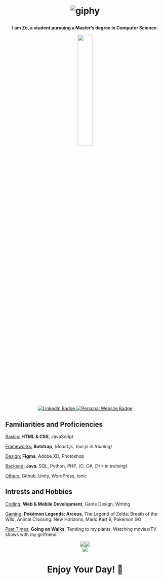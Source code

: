 <h1 align="center">
  
  ![giphy](https://user-images.githubusercontent.com/70993217/144535943-807860f6-2364-4cfc-9d7f-5067d1071ae9.gif)

</h1>

  <div id="badges" align="center">
    <p><strong>I am Zo, a student pursuing a Master’s degree in Computer Science.</strong></p>
    <img src="https://avatars.githubusercontent.com/u/70993217?s=400&amp;u=c252d82e2c57cd011fcbf8a6a89729fcbc9d9026&amp;v=4" width="30%">
    <br>
    <a href="www.linkedin.com/in/zdisanto">
      <img src="https://img.shields.io/badge/LinkedIn-blue?style=for-the-badge&logo=linkedin&logoColor=white" alt="LinkedIn Badge"/>
    </a>
    <a href="https://zdisanto.github.io">
      <img src="https://img.shields.io/badge/Website-gray?style=for-the-badge&logo=GitHub&logoColor=white" alt="Personal Website Badge"/>
    </a>
    <br>
    <img src="https://komarev.com/ghpvc/?username=zdisanto&style=flat-square&color=blue" alt=""/>
  </div>

<h2>Familiarities and Proficiencies</h2>
<!-- NEW -->
<p><u>Basics:</u> <b>HTML & CSS</b>, JavaScript</p>
<p><u>Frameworks:</u> <b>Botstrap</b>, <i>(React.js, Vue.js in training)</i></p>
<p><u>Design:</u> <b>Figma</b>, Adobe.XD, Photoshop</p>
<p><u>Backend:</u> <b>Java</b>, SQL, Python, PHP, <i>(C, C#, C++ in training)</i></p>
<p><u>Others:</u> Github, Unity, WordPress, Ionic</p>

<!-- OLD
<p align="center"><u>Programming Languages:</u> <b>Java</b>, Python, C, <i>(C#, C++ in training)</i></p>
<p align="center"><u>Web Development:</u> <b>HTML, CSS</b>, JavaScript, <b>Bootstrap</b>, <i>(React in training)</i></p>
<p align="center"><u>Databases:</u> SQL, MySQL</p>
<p align="center"><u>Technologies:</u> <b>Figma</b>, Unity, GitHub, WordPress, <b>Microsoft Office</b>, Adobe Creative Cloud</p>
-->

<h2>Intrests and Hobbies</h2>
<p><u>Coding:</u> <b>Web & Mobile Development</b>, Game Design, Writing</p>
<p><u>Gaming:</u> <b>Pokémon Legends: Arceus</b>, The Legend of Zelda: Breath of the Wild, Animal Crossing: New Horizons, Mario Kart 8, Pokémon GO</p>
<p><u>Past Times:</u> <b>Going on Walks</b>, Tending to my plants, Watching movies/TV shows with my girlfriend</p>

<p align="center">
  <a href="https://github.com/anuraghazra/github-readme-stats">
    <img align="center" src="https://github-readme-stats.vercel.app/api?username=zdisanto&hide=stars,issues&count_private=true&show_icons=true&theme=merko&hide_border=true"><img align="center" src="https://github-readme-stats.vercel.app/api/top-langs/?username=zdisanto&layout=compact&theme=merko&hide_border=true"><br>
    <img src="https://profile-counter.glitch.me/zdisanto/count.svg" /> 
  </a>
</p>

<h1 align="center">Enjoy Your Day! 👋</h1>
